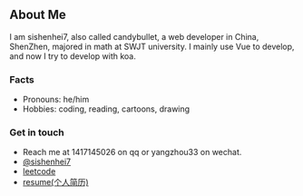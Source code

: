 ## About Me

I am sishenhei7, also called candybullet, a web developer in China, ShenZhen, majored in math at SWJT university. I mainly use Vue to develop, and now I try to develop with koa.

### Facts

- Pronouns: he/him
- Hobbies: coding, reading, cartoons, drawing

### Get in touch

- Reach me at 1417145026 on qq or yangzhou33 on wechat.
- [@sishenhei7](https://twitter.com/sishenhei7)
- [leetcode](https://leetcode-cn.com/u/sishenhei7/)
- [resume(个人简历)](https://hacknical.com/sishenhei7/resume?locale=zh)

<!--
**sishenhei7/sishenhei7** is a ✨ _special_ ✨ repository because its `README.md` (this file) appears on your GitHub profile.

Here are some ideas to get you started:

- 🔭 I’m currently working on ...
- 🌱 I’m currently learning ...
- 👯 I’m looking to collaborate on ...
- 🤔 I’m looking for help with ...
- 💬 Ask me about ...
- 📫 How to reach me: ...
- 😄 Pronouns: ...
- ⚡ Fun fact: ...
-->
